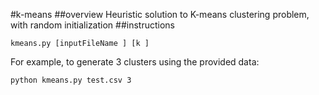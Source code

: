 #k-means
##overview
Heuristic solution to K-means clustering problem, with random initialization
##instructions
```
kmeans.py [inputFileName ] [k ]     
```
For example, to generate 3 clusters using the provided data:
```
python kmeans.py test.csv 3
```
